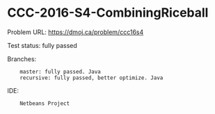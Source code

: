 # CCC-2016-S4-CombiningRiceball

Problem URL:
    https://dmoj.ca/problem/ccc16s4
    
Test status: fully passed

Branches:

        master: fully passed. Java
        recursive: fully passed, better optimize. Java

IDE: 

        Netbeans Project
  
